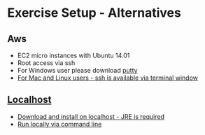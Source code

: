 # Exercise Setup - Alternatives #

## Aws ##
* EC2 micro instances with Ubuntu 14.01
* Root access via ssh
* For Windows user please download <a href="http://www.chiark.greenend.org.uk/~sgtatham/putty/download.html" target="_blank">putty
* For Mac and Linux users - ssh is available via terminal window

## Localhost ##
* Download and install on localhost - JRE is required
* Run locally via command line